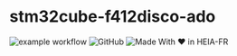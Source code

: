 # stm32cube-f412disco-ado

![example workflow](https://github.com/heiafr-isc/stm32cube-f412disco-ado/actions/workflows/main.yml/badge.svg)
![GitHub](https://img.shields.io/github/license/heiafr-isc/stm32cube-f412disco-ado)
![Made With ♥ in HEIA-FR](https://img.shields.io/badge/Made%20With%20%E2%99%A5%20in-HEIA--FR-blue)
